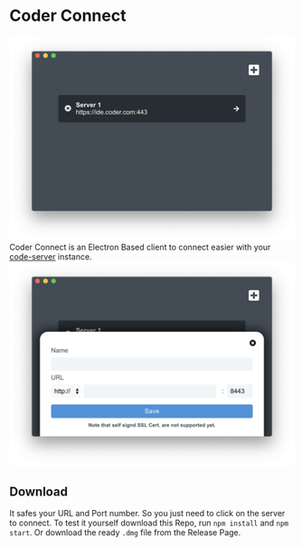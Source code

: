 # Coder Connect 

![alt text](./img/img1.png)
Coder Connect is an Electron Based client to connect easier with your [code-server](https://coder.com) instance.
![alt text](./img/img2.png)

## Download 
It safes your URL and Port number. So you just need to click on the server to connect.
To test it yourself download this Repo, run `npm install` and `npm start`.
Or download the ready `.dmg` file from the Release Page.